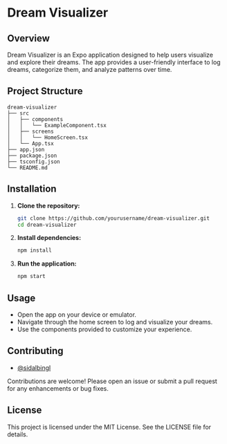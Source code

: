# Dream Visualizer

## Overview
Dream Visualizer is an Expo application designed to help users visualize and explore their dreams. The app provides a user-friendly interface to log dreams, categorize them, and analyze patterns over time.

## Project Structure
```
dream-visualizer
├── src
│   ├── components
│   │   └── ExampleComponent.tsx
│   ├── screens
│   │   └── HomeScreen.tsx
│   └── App.tsx
├── app.json
├── package.json
├── tsconfig.json
└── README.md
```

## Installation

1. **Clone the repository:**
   ```bash
   git clone https://github.com/yourusername/dream-visualizer.git
   cd dream-visualizer
   ```

2. **Install dependencies:**
   ```bash
   npm install
   ```

3. **Run the application:**
   ```bash
   npm start
   ```

## Usage
- Open the app on your device or emulator.
- Navigate through the home screen to log and visualize your dreams.
- Use the components provided to customize your experience.

## Contributing
- [@sidalbingl](https://github.com/sidalbingl)

Contributions are welcome! Please open an issue or submit a pull request for any enhancements or bug fixes.

## License
This project is licensed under the MIT License. See the LICENSE file for details.
